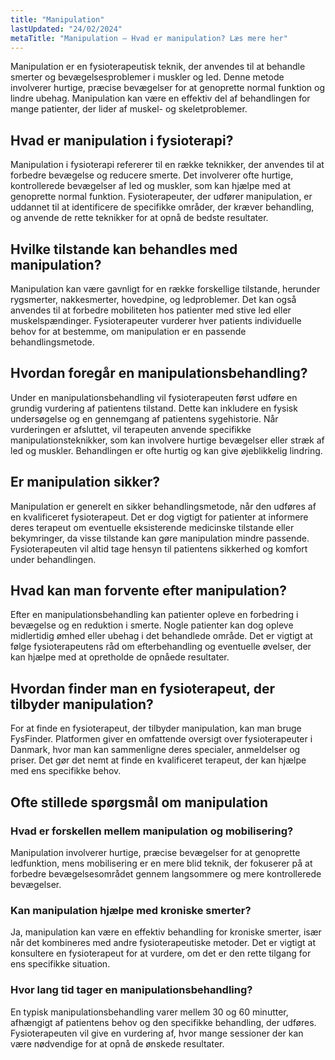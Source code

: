 ```yaml
---
title: "Manipulation"
lastUpdated: "24/02/2024"
metaTitle: "Manipulation – Hvad er manipulation? Læs mere her"
---
```


Manipulation er en fysioterapeutisk teknik, der anvendes til at behandle smerter og bevægelsesproblemer i muskler og led. Denne metode involverer hurtige, præcise bevægelser for at genoprette normal funktion og lindre ubehag. Manipulation kan være en effektiv del af behandlingen for mange patienter, der lider af muskel- og skeletproblemer.

## Hvad er manipulation i fysioterapi?

Manipulation i fysioterapi refererer til en række teknikker, der anvendes til at forbedre bevægelse og reducere smerte. Det involverer ofte hurtige, kontrollerede bevægelser af led og muskler, som kan hjælpe med at genoprette normal funktion. Fysioterapeuter, der udfører manipulation, er uddannet til at identificere de specifikke områder, der kræver behandling, og anvende de rette teknikker for at opnå de bedste resultater.

## Hvilke tilstande kan behandles med manipulation?

Manipulation kan være gavnligt for en række forskellige tilstande, herunder rygsmerter, nakkesmerter, hovedpine, og ledproblemer. Det kan også anvendes til at forbedre mobiliteten hos patienter med stive led eller muskelspændinger. Fysioterapeuter vurderer hver patients individuelle behov for at bestemme, om manipulation er en passende behandlingsmetode.

## Hvordan foregår en manipulationsbehandling?

Under en manipulationsbehandling vil fysioterapeuten først udføre en grundig vurdering af patientens tilstand. Dette kan inkludere en fysisk undersøgelse og en gennemgang af patientens sygehistorie. Når vurderingen er afsluttet, vil terapeuten anvende specifikke manipulationsteknikker, som kan involvere hurtige bevægelser eller stræk af led og muskler. Behandlingen er ofte hurtig og kan give øjeblikkelig lindring.

## Er manipulation sikker?

Manipulation er generelt en sikker behandlingsmetode, når den udføres af en kvalificeret fysioterapeut. Det er dog vigtigt for patienter at informere deres terapeut om eventuelle eksisterende medicinske tilstande eller bekymringer, da visse tilstande kan gøre manipulation mindre passende. Fysioterapeuten vil altid tage hensyn til patientens sikkerhed og komfort under behandlingen.

## Hvad kan man forvente efter manipulation?

Efter en manipulationsbehandling kan patienter opleve en forbedring i bevægelse og en reduktion i smerte. Nogle patienter kan dog opleve midlertidig ømhed eller ubehag i det behandlede område. Det er vigtigt at følge fysioterapeutens råd om efterbehandling og eventuelle øvelser, der kan hjælpe med at opretholde de opnåede resultater.

## Hvordan finder man en fysioterapeut, der tilbyder manipulation?

For at finde en fysioterapeut, der tilbyder manipulation, kan man bruge FysFinder. Platformen giver en omfattende oversigt over fysioterapeuter i Danmark, hvor man kan sammenligne deres specialer, anmeldelser og priser. Det gør det nemt at finde en kvalificeret terapeut, der kan hjælpe med ens specifikke behov.

## Ofte stillede spørgsmål om manipulation

### Hvad er forskellen mellem manipulation og mobilisering?

Manipulation involverer hurtige, præcise bevægelser for at genoprette ledfunktion, mens mobilisering er en mere blid teknik, der fokuserer på at forbedre bevægelsesområdet gennem langsommere og mere kontrollerede bevægelser.

### Kan manipulation hjælpe med kroniske smerter?

Ja, manipulation kan være en effektiv behandling for kroniske smerter, især når det kombineres med andre fysioterapeutiske metoder. Det er vigtigt at konsultere en fysioterapeut for at vurdere, om det er den rette tilgang for ens specifikke situation.

### Hvor lang tid tager en manipulationsbehandling?

En typisk manipulationsbehandling varer mellem 30 og 60 minutter, afhængigt af patientens behov og den specifikke behandling, der udføres. Fysioterapeuten vil give en vurdering af, hvor mange sessioner der kan være nødvendige for at opnå de ønskede resultater.